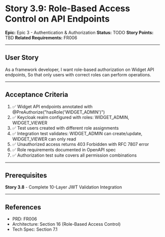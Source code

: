 # Story 3.9: Role-Based Access Control on API Endpoints

**Epic:** Epic 3 - Authentication & Authorization
**Status:** TODO
**Story Points:** TBD
**Related Requirements:** FR006

---

## User Story

As a framework developer,
I want role-based authorization on Widget API endpoints,
So that only users with correct roles can perform operations.

---

## Acceptance Criteria

1. ✅ Widget API endpoints annotated with @PreAuthorize("hasRole('WIDGET_ADMIN')")
2. ✅ Keycloak realm configured with roles: WIDGET_ADMIN, WIDGET_VIEWER
3. ✅ Test users created with different role assignments
4. ✅ Integration test validates: WIDGET_ADMIN can create/update, WIDGET_VIEWER can only read
5. ✅ Unauthorized access returns 403 Forbidden with RFC 7807 error
6. ✅ Role requirements documented in OpenAPI spec
7. ✅ Authorization test suite covers all permission combinations

---

## Prerequisites

**Story 3.8** - Complete 10-Layer JWT Validation Integration

---

## References

- PRD: FR006
- Architecture: Section 16 (Role-Based Access Control)
- Tech Spec: Section 7.1
